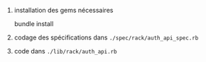 1. installation des gems nécessaires

    bundle install

2. codage des spécifications dans `./spec/rack/auth_api_spec.rb`
3. code dans `./lib/rack/auth_api.rb`

